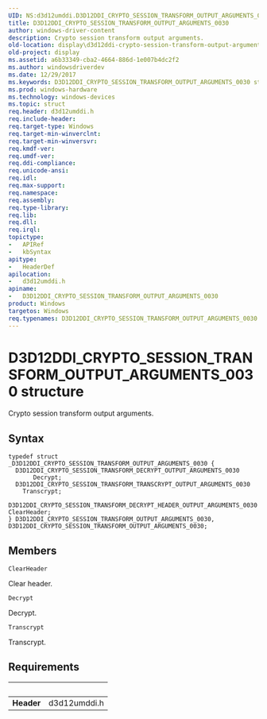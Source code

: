 ```yaml
---
UID: NS:d3d12umddi.D3D12DDI_CRYPTO_SESSION_TRANSFORM_OUTPUT_ARGUMENTS_0030
title: D3D12DDI_CRYPTO_SESSION_TRANSFORM_OUTPUT_ARGUMENTS_0030
author: windows-driver-content
description: Crypto session transform output arguments.
old-location: display\d3d12ddi-crypto-session-transform-output-arguments-0030.htm
old-project: display
ms.assetid: a6b33349-cba2-4664-886d-1e007b4dc2f2
ms.author: windowsdriverdev
ms.date: 12/29/2017
ms.keywords: D3D12DDI_CRYPTO_SESSION_TRANSFORM_OUTPUT_ARGUMENTS_0030 structure [Display Devices], display.d3d12ddi-crypto-session-transform-output-arguments-0030, D3D12DDI_CRYPTO_SESSION_TRANSFORM_OUTPUT_ARGUMENTS_0030, d3d12umddi/D3D12DDI_CRYPTO_SESSION_TRANSFORM_OUTPUT_ARGUMENTS_0030
ms.prod: windows-hardware
ms.technology: windows-devices
ms.topic: struct
req.header: d3d12umddi.h
req.include-header: 
req.target-type: Windows
req.target-min-winverclnt: 
req.target-min-winversvr: 
req.kmdf-ver: 
req.umdf-ver: 
req.ddi-compliance: 
req.unicode-ansi: 
req.idl: 
req.max-support: 
req.namespace: 
req.assembly: 
req.type-library: 
req.lib: 
req.dll: 
req.irql: 
topictype:
-	APIRef
-	kbSyntax
apitype:
-	HeaderDef
apilocation:
-	d3d12umddi.h
apiname:
-	D3D12DDI_CRYPTO_SESSION_TRANSFORM_OUTPUT_ARGUMENTS_0030
product: Windows
targetos: Windows
req.typenames: D3D12DDI_CRYPTO_SESSION_TRANSFORM_OUTPUT_ARGUMENTS_0030
---
```


# D3D12DDI_CRYPTO_SESSION_TRANSFORM_OUTPUT_ARGUMENTS_0030 structure
Crypto session transform output arguments.

## Syntax
````
typedef struct _D3D12DDI_CRYPTO_SESSION_TRANSFORM_OUTPUT_ARGUMENTS_0030 {
  D3D12DDI_CRYPTO_SESSION_TRANSFORM_DECRYPT_OUTPUT_ARGUMENTS_0030         Decrypt;
  D3D12DDI_CRYPTO_SESSION_TRANSFORM_TRANSCRYPT_OUTPUT_ARGUMENTS_0030      Transcrypt;
  D3D12DDI_CRYPTO_SESSION_TRANSFORM_DECRYPT_HEADER_OUTPUT_ARGUMENTS_0030  ClearHeader;
} D3D12DDI_CRYPTO_SESSION_TRANSFORM_OUTPUT_ARGUMENTS_0030, D3D12DDI_CRYPTO_SESSION_TRANSFORM_OUTPUT_ARGUMENTS_0030;
````

## Members


`ClearHeader`

Clear header.

`Decrypt`

Decrypt.

`Transcrypt`

Transcrypt.


## Requirements
| &nbsp; | &nbsp; |
| ---- |:---- |
| **Header** | d3d12umddi.h |
